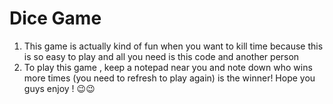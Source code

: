 # Dice Game

1) This game is actually kind of fun when you want to kill time because this is so easy to play and all you need is this code and another person 
2) To play this game , keep a notepad near you and note down who wins more times (you need to refresh to play again) is the winner! Hope you guys enjoy ! 😉😉
